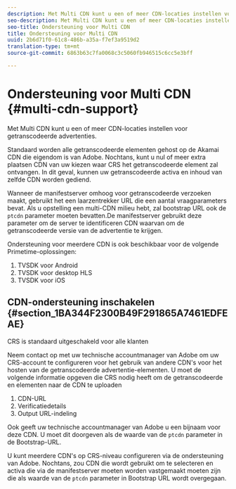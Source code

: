 ```yaml
---
description: Met Multi CDN kunt u een of meer CDN-locaties instellen voor getranscodeerde advertenties.
seo-description: Met Multi CDN kunt u een of meer CDN-locaties instellen voor getranscodeerde advertenties.
seo-title: Ondersteuning voor Multi CDN
title: Ondersteuning voor Multi CDN
uuid: 2b6d71f0-61c8-486b-a35a-f7ef3a9519d2
translation-type: tm+mt
source-git-commit: 6863b63c7fa0068c3c5060fb946515c6cc5e3bff

---
```



# Ondersteuning voor Multi CDN {#multi-cdn-support}

Met Multi CDN kunt u een of meer CDN-locaties instellen voor getranscodeerde advertenties.

Standaard worden alle getranscodeerde elementen gehost op de Akamai CDN die eigendom is van Adobe. Nochtans, kunt u nul of meer extra plaatsen CDN van uw kiezen waar CRS het getranscodeerde element zal ontvangen. In dit geval, kunnen uw getranscodeerde activa en inhoud van zelfde CDN worden gediend.

Wanneer de manifestserver omhoog voor getranscodeerde verzoeken maakt, gebruikt het een laarzentrekker URL die een aantal vraagparameters bevat. Als u opstelling een multi-CDN milieu hebt, zal bootstrap URL ook de `ptcdn` parameter moeten bevatten.De manifestserver gebruikt deze parameter om de server te identificeren CDN waarvan om de getranscodeerde versie van de advertentie te krijgen.

Ondersteuning voor meerdere CDN is ook beschikbaar voor de volgende Primetime-oplossingen:

1. TVSDK voor Android
1. TVSDK voor desktop HLS
1. TVSDK voor iOS

## CDN-ondersteuning inschakelen {#section_1BA344F2300B49F291865A7461EDFEAE}

CRS is standaard uitgeschakeld voor alle klanten

Neem contact op met uw technische accountmanager van Adobe om uw CRS-account te configureren voor het gebruik van andere CDN&#39;s voor het hosten van de getranscodeerde advertentie-elementen. U moet de volgende informatie opgeven die CRS nodig heeft om de getranscodeerde en elementen naar de CDN te uploaden

1. CDN-URL
1. Verificatiedetails
1. Output URL-indeling

Ook geeft uw technische accountmanager van Adobe u een bijnaam voor deze CDN. U moet dit doorgeven als de waarde van de `ptcdn` parameter in de Bootstrap-URL.

U kunt meerdere CDN&#39;s op CRS-niveau configureren via de ondersteuning van Adobe. Nochtans, zou CDN die wordt gebruikt om te selecteren en activa die via de manifestserver moeten worden vastgemaakt moeten zijn die als waarde van de `ptcdn` parameter in Bootstrap URL wordt overgegaan.
